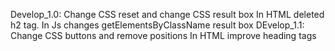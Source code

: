 
Develop_1.0: Change CSS reset and change CSS result box
             In HTML deleted h2 tag.
             In Js changes getElementsByClassName result box
DEvelop_1.1: Change CSS buttons and remove positions
              In HTML improve heading tags  
